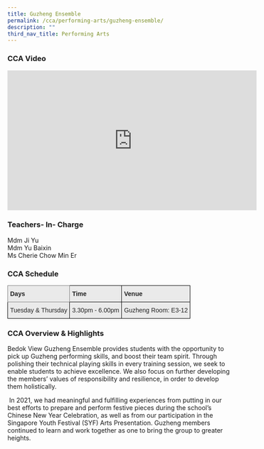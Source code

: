 ```yaml
---
title: Guzheng Ensemble
permalink: /cca/performing-arts/guzheng-ensemble/
description: ""
third_nav_title: Performing Arts
---
```

### CCA Video

<div class="bp-youtube">

<iframe width="560" height="315" src="https://www.youtube.com/embed/3caY-1Up964" title="YouTube video player" frameborder="0" allow="accelerometer; autoplay; clipboard-write; encrypted-media; gyroscope; picture-in-picture" allowfullscreen=""></iframe>

</div>

### Teachers- In- Charge

Mdm Ji Yu <br>
Mdm Yu Baixin <br>
Ms Cherie Chow Min Er


### CCA Schedule

<style type="text/css">
.tg  {border-collapse:collapse;border-spacing:0;}
.tg td{border-color:black;border-style:solid;border-width:1px;font-family:Arial, sans-serif;font-size:14px;
  overflow:hidden;padding:10px 5px;word-break:normal;}
.tg th{border-color:black;border-style:solid;border-width:1px;font-family:Arial, sans-serif;font-size:14px;
  font-weight:normal;overflow:hidden;padding:10px 5px;word-break:normal;}
.tg .tg-y7qa{background-color:#EAEAEA;color:#222;text-align:left;vertical-align:top}
.tg .tg-z5wu{background-color:#EAEAEA;border-color:inherit;color:#222;font-weight:bold;text-align:left;vertical-align:top}
.tg .tg-rj1p{background-color:#EAEAEA;color:#222;font-weight:bold;text-align:left;vertical-align:top}
</style>
<table class="tg">
<thead>
  <tr>
    <th class="tg-z5wu">Days</th>
    <th class="tg-rj1p">Time</th>
    <th class="tg-rj1p">Venue</th>
  </tr>
</thead>
<tbody>
  <tr>
    <td class="tg-y7qa">Tuesday &amp; Thursday</td>
    <td class="tg-y7qa">3.30pm - 6.00pm</td>
    <td class="tg-y7qa">Guzheng Room:&nbsp;E3-12</td>
  </tr>
</tbody>
</table>

### CCA Overview &amp; Highlights

Bedok View Guzheng Ensemble provides students with the opportunity to pick up Guzheng performing skills, and boost their team spirit. Through polishing their technical playing skills in every training session, we seek to enable students to achieve excellence. We also focus on further developing the members’ values of responsibility and resilience, in order to develop them holistically.&nbsp;

&nbsp;In 2021, we had meaningful and fulfilling experiences from putting in our best efforts to prepare and perform festive pieces during the school’s Chinese New Year Celebration, as well as from our participation in the Singapore Youth Festival (SYF) Arts Presentation.&nbsp;Guzheng members continued to learn and work together as one to bring the group to greater heights.